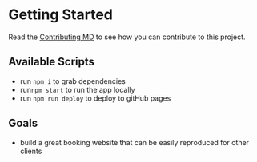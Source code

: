 # Getting Started

Read the [Contributing MD](https://github.com/JMo911/slayedxshaylahrenee/blob/main/CONTRIBUTING.md) to see how you can contribute to this project.

## Available Scripts

- run `npm i` to grab dependencies
- run`npm start` to run the app locally
- run `npm run deploy` to deploy to gitHub pages

## Goals

- build a great booking website that can be easily reproduced for other clients
